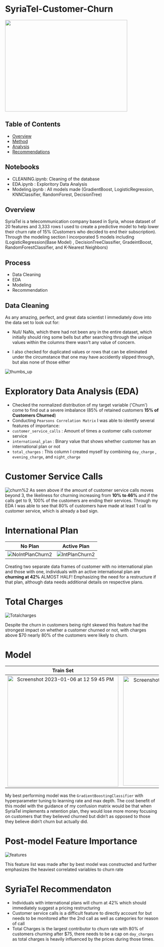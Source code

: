 # SyriaTel-Customer-Churn
<img src='https://user-images.githubusercontent.com/117116368/211051057-e43267cd-dd3e-4743-947b-7588d186557f.png' width="400" height="300">

## Table of Contents
* [Overview](#Overview)
* [Method](#Process)
* [Analysis](#Exploritory-Data-Analysis)
* [Recommendations](#SyriaTel-Recommendaton)


## Notebooks
* CLEANING.ipynb: Cleaning of the database
* EDA.ipynb : Exploritory Data Analysis
* Modeling.ipynb : All models made (GradientBoost, LogisticRegression, KNNClassifier, RandomForest, DecisionTree)

## Overview

SyriaTel is a telecommunication company based in Syria, whose dataset of 20 features and 3,333 rows I used to create a predictive model to help lower their churn rate of 15% (Customers who decided to end their subscription). Through the modeling section I incorporated 5 models including (LogisticRegression(Base Model) , DecisionTreeClassifier, GradeintBoost, RandomForestClassifier, and K-Nearest Neighbors)

## Process
* Data Cleaning 
* EDA 
* Modeling 
* Recommendation
## Data Cleaning

As any amazing, perfect, and great data scientist I immediately dove into the data set to look out for:

* Null/ NaNs, which there had not been any in the entire dataset, which initially should ring some bells but after searching through the unique values within the columns there wasn’t any value of concern.

* I also checked for duplicated values or rows that can be eliminated under the circumstance that one may have accidently slipped through, but alas none of those either

![thumbs_up](https://user-images.githubusercontent.com/117116368/211057010-268c80c6-24e8-4f08-a0ad-c244f4e5b7c4.gif)

# Exploratory Data Analysis (EDA)

*  Checked the normalized distribution of my target variable ('Churn') come to find out a severe imbalance (85% of retained customers **15% of Customers Churned**)
* Conducting `Pearsons Correlation Matrix` I was able to identify several features of importance:
* `customer_service_calls` : Amount of times a customer calls customer service
* `international_plan` : Binary value that shows whether customer has an international plan or not
* `total_charges` : This column I created myself by combining `day_charge` , `evening_charge`, and `night_charge`

# Customer Service Calls
![churn%2](https://user-images.githubusercontent.com/117116368/211065323-d191da3d-4130-42bc-9881-e7d5f9a47a3f.png)
As seen above if the amount of customer service calls moves beyond 3, the likeliness for churning increasing from **10% to 46%** and if the calls get to 9, 100% of the customers are ending their services. Through my EDA I was able to see that 80% of customers have made at least 1 call to customer service, which is already a bad sign.

# International Plan

No Plan       | Active Plan
:-------------------------:|:-------------------------:
![NoIntPlanChurn2](https://user-images.githubusercontent.com/117116368/211580869-06bc5511-d2e1-4dae-b7ae-447c6685a948.png)|![IntPlanChurn2](https://user-images.githubusercontent.com/117116368/211580727-86971378-3f7b-4223-8d05-517cd8897dac.png)


Creating two separate data frames of customer with no international plan and those with one, individuals with an active international plan are **churning at 42%** ALMOST HALF! Emphasizing the need for a restructure if that plan, although data needs additional details on respective plans.
# Total Charges
![Totalcharges](https://user-images.githubusercontent.com/117116368/211065025-f30c3b5d-b5a9-419b-895c-93c190b9af60.jpg)

Despite the churn in customers being right skewed this feature had the strongest impact on whether a customer churned or not, with charges above $70 nearly 80% of the customers were likely to churn.
# Model
Train Set   |   Test Set
:-------------------------:|:-------------------------:
<img width="363" alt="Screenshot 2023-01-06 at 12 59 45 PM" src="https://user-images.githubusercontent.com/117116368/211071595-f702bf22-de85-4aec-9767-adcdc371255d.png">|<img width="358" alt="Screenshot 2023-01-06 at 1 00 44 PM" src="https://user-images.githubusercontent.com/117116368/211071612-7f2bf4f1-5155-4ca8-a73e-f90bfc3d85d5.png">

My best performing model was the `GradientBoostingClassifier` with hyperparameter tuning to learning rate and max depth. The cost benefit of this model with the guidance of my confusion matrix would be that when SyriaTel implements a retention plan, they would lose more money focusing on customers that they believed churned but didn’t as opposed to those they believe didn’t churn but actually did.
# Post-model Feature Importance
![features](https://user-images.githubusercontent.com/117116368/211086788-0175264f-e889-453b-8b47-44299caa7865.png)

This feature list was made after by best model was constructed and further emphasizes the heaviest correlated variables to churn rate

# SyriaTel Recommendaton
* Individuals with international plans will churn at 42% which should immediately suggest a pricing restructuring
* Customer service calls is a difficult feature to directly account for but needs to be monitored after the 2nd call as well as categories for reason of call
* Total Charges is the largest contributor to churn rate with 80% of customers churning after $75, there needs to be a cap on `day_charges` as total charges is heavily influenced by the prices during those times.
